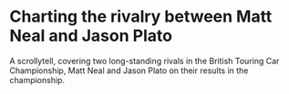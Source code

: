 # Charting the rivalry between Matt Neal and Jason Plato

A scrollytell, covering two long-standing rivals in the British Touring Car Championship, Matt Neal and Jason Plato on their results in the championship.
